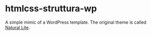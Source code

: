 # htmlcss-struttura-wp
A simple mimic of a WordPress template. The original theme is called [Natural Lite](https://organicthemes.com/demo/natural-lite/category/category/).
